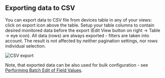 
## Exporting data to CSV

You can export data to CSV file from devices table in any of your views: click on export icon above the table. Setup your table columns to contain desired monitored data before the export (Edit View button on right -> Table -> eye icon). All data (rows) are always exported - filters are taken into account. The result is not affected by neither pagination settings, nor rows individual selection.

![CSV export](../images/monitoring/csv-export.png)

Note, that exported data can be also used for bulk configuration - see [Performing Batch Edit of Field Values](/gen3/explanations/device%20management/#performing-batch-edit-of-field-values).
